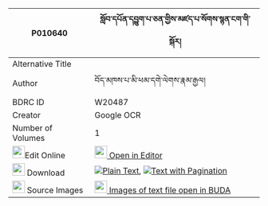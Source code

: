 |P010640|སློབ་དཔོན་དབྱུག་པ་ཅན་གྱིས་མཛད་པ་སོགས་སྙན་ངག་གི་སྐོར། 
| --- | --- 
|Alternative Title |
|Author| བོད་མཁས་པ་མི་ཕམ་དགེ་ལེགས་རྣམ་རྒྱལ།
|BDRC ID | W20487
|Creator | Google OCR
|Number of Volumes| 1
|<img width="25" src="https://img.icons8.com/color/25/000000/edit-property.png">Edit Online| [<img width="25" src="https://avatars.githubusercontent.com/u/45091458?s=200&v=4"> Open in Editor](http://editor.openpecha.org/P010640)
|<img width="25" src="https://img.icons8.com/fluent/48/000000/download-2.png"/>  Download | [![](https://img.icons8.com/color/20/000000/txt.png)Plain Text](https://github.com/Openpecha/P010640/releases/download/v1/lobpon_yukpa_chen_gyi_dzepa_so_plain_P010640.zip), [![](https://img.icons8.com/color/20/000000/txt.png)Text with Pagination](https://github.com/Openpecha/P010640/releases/download/v1/lobpon_yukpa_chen_gyi_dzepa_so_pages_P010640.zip)
|<img width="25" src="https://img.icons8.com/plasticine/100/000000/pictures-folder.png"/>  Source Images | [<img width="25" src="https://library.bdrc.io/icons/BUDA-small.svg"> Images of text file open in BUDA](https://library.bdrc.io/show/bdr:W20487)